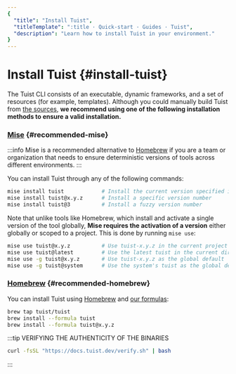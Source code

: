 ```yaml
---
{
  "title": "Install Tuist",
  "titleTemplate": ":title · Quick-start · Guides · Tuist",
  "description": "Learn how to install Tuist in your environment."
}
---
```

# Install Tuist {#install-tuist}

The Tuist CLI consists of an executable, dynamic frameworks, and a set of resources (for example, templates). Although you could manually build Tuist from [the sources](https://github.com/tuist/tuist), **we recommend using one of the following installation methods to ensure a valid installation.**

### <a href="https://github.com/jdx/mise">Mise</a> {#recommended-mise}

:::info
Mise is a recommended alternative to [Homebrew](https://brew.sh) if you are a team or organization that needs to ensure deterministic versions of tools across different environments.
:::

You can install Tuist through any of the following commands:

```bash
mise install tuist            # Install the current version specified in .tool-versions/.mise.toml
mise install tuist@x.y.z      # Install a specific version number
mise install tuist@3          # Install a fuzzy version number
```

Note that unlike tools like Homebrew, which install and activate a single version of the tool globally, **Mise requires the activation of a version** either globally or scoped to a project. This is done by running `mise use`:

```bash
mise use tuist@x.y.z          # Use tuist-x.y.z in the current project
mise use tuist@latest         # Use the latest tuist in the current directory
mise use -g tuist@x.y.z       # Use tuist-x.y.z as the global default
mise use -g tuist@system      # Use the system's tuist as the global default
```

### <a href="https://brew.sh">Homebrew</a> {#recommended-homebrew}

You can install Tuist using [Homebrew](https://brew.sh) and [our formulas](https://github.com/tuist/homebrew-tuist):

```bash
brew tap tuist/tuist
brew install --formula tuist
brew install --formula tuist@x.y.z
```

:::tip VERIFYING THE AUTHENTICITY OF THE BINARIES

```bash
curl -fsSL "https://docs.tuist.dev/verify.sh" | bash
```

:::
